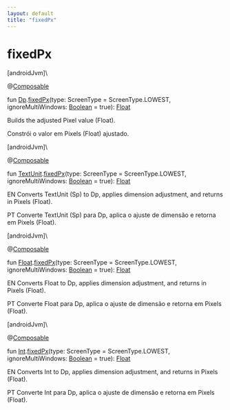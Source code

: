 ```yaml
---
layout: default
title: "fixedPx"
---
```


# fixedPx

[androidJvm]\

@[Composable](https://developer.android.com/reference/kotlin/androidx/compose/runtime/Composable.html)

fun [Dp](https://developer.android.com/reference/kotlin/androidx/compose/ui/unit/Dp.html).[fixedPx](fixed-px.md)(type: ScreenType = ScreenType.LOWEST, ignoreMultiWindows: [Boolean](https://kotlinlang.org/api/core/kotlin-stdlib/kotlin/-boolean/index.html) = true): [Float](https://kotlinlang.org/api/core/kotlin-stdlib/kotlin/-float/index.html)

Builds the adjusted Pixel value (Float).

Constrói o valor em Pixels (Float) ajustado.

[androidJvm]\

@[Composable](https://developer.android.com/reference/kotlin/androidx/compose/runtime/Composable.html)

fun [TextUnit](https://developer.android.com/reference/kotlin/androidx/compose/ui/unit/TextUnit.html).[fixedPx](fixed-px.md)(type: ScreenType = ScreenType.LOWEST, ignoreMultiWindows: [Boolean](https://kotlinlang.org/api/core/kotlin-stdlib/kotlin/-boolean/index.html) = true): [Float](https://kotlinlang.org/api/core/kotlin-stdlib/kotlin/-float/index.html)

EN Converts TextUnit (Sp) to Dp, applies dimension adjustment, and returns in Pixels (Float).

PT Converte TextUnit (Sp) para Dp, aplica o ajuste de dimensão e retorna em Pixels (Float).

[androidJvm]\

@[Composable](https://developer.android.com/reference/kotlin/androidx/compose/runtime/Composable.html)

fun [Float](https://kotlinlang.org/api/core/kotlin-stdlib/kotlin/-float/index.html).[fixedPx](fixed-px.md)(type: ScreenType = ScreenType.LOWEST, ignoreMultiWindows: [Boolean](https://kotlinlang.org/api/core/kotlin-stdlib/kotlin/-boolean/index.html) = true): [Float](https://kotlinlang.org/api/core/kotlin-stdlib/kotlin/-float/index.html)

EN Converts Float to Dp, applies dimension adjustment, and returns in Pixels (Float).

PT Converte Float para Dp, aplica o ajuste de dimensão e retorna em Pixels (Float).

[androidJvm]\

@[Composable](https://developer.android.com/reference/kotlin/androidx/compose/runtime/Composable.html)

fun [Int](https://kotlinlang.org/api/core/kotlin-stdlib/kotlin/-int/index.html).[fixedPx](fixed-px.md)(type: ScreenType = ScreenType.LOWEST, ignoreMultiWindows: [Boolean](https://kotlinlang.org/api/core/kotlin-stdlib/kotlin/-boolean/index.html) = true): [Float](https://kotlinlang.org/api/core/kotlin-stdlib/kotlin/-float/index.html)

EN Converts Int to Dp, applies dimension adjustment, and returns in Pixels (Float).

PT Converte Int para Dp, aplica o ajuste de dimensão e retorna em Pixels (Float).